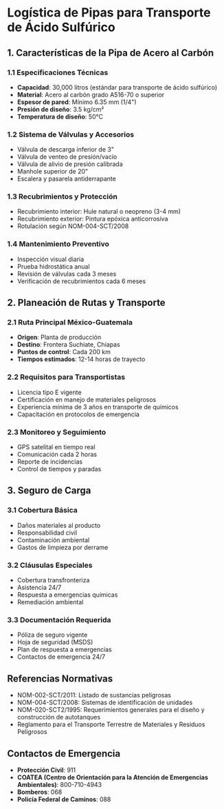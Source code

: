 # Logística de Pipas para Transporte de Ácido Sulfúrico

## 1. Características de la Pipa de Acero al Carbón

### 1.1 Especificaciones Técnicas

- **Capacidad**: 30,000 litros (estándar para transporte de ácido sulfúrico)
- **Material**: Acero al carbón grado A516-70 o superior
- **Espesor de pared**: Mínimo 6.35 mm (1/4")
- **Presión de diseño**: 3.5 kg/cm²
- **Temperatura de diseño**: 50°C

### 1.2 Sistema de Válvulas y Accesorios

- Válvula de descarga inferior de 3"
- Válvula de venteo de presión/vacío
- Válvula de alivio de presión calibrada
- Manhole superior de 20"
- Escalera y pasarela antiderrapante

### 1.3 Recubrimientos y Protección

- Recubrimiento interior: Hule natural o neopreno (3-4 mm)
- Recubrimiento exterior: Pintura epóxica anticorrosiva
- Rotulación según NOM-004-SCT/2008

### 1.4 Mantenimiento Preventivo

- Inspección visual diaria
- Prueba hidrostática anual
- Revisión de válvulas cada 3 meses
- Verificación de recubrimientos cada 6 meses

## 2. Planeación de Rutas y Transporte

### 2.1 Ruta Principal México-Guatemala

- **Origen**: Planta de producción
- **Destino**: Frontera Suchiate, Chiapas
- **Puntos de control**: Cada 200 km
- **Tiempos estimados**: 12-14 horas de trayecto

### 2.2 Requisitos para Transportistas

- Licencia tipo E vigente
- Certificación en manejo de materiales peligrosos
- Experiencia mínima de 3 años en transporte de químicos
- Capacitación en protocolos de emergencia

### 2.3 Monitoreo y Seguimiento

- GPS satelital en tiempo real
- Comunicación cada 2 horas
- Reporte de incidencias
- Control de tiempos y paradas

## 3. Seguro de Carga

### 3.1 Cobertura Básica

- Daños materiales al producto
- Responsabilidad civil
- Contaminación ambiental
- Gastos de limpieza por derrame

### 3.2 Cláusulas Especiales

- Cobertura transfronteriza
- Asistencia 24/7
- Respuesta a emergencias químicas
- Remediación ambiental

### 3.3 Documentación Requerida

- Póliza de seguro vigente
- Hoja de seguridad (MSDS)
- Plan de respuesta a emergencias
- Contactos de emergencia 24/7

## Referencias Normativas

- NOM-002-SCT/2011: Listado de sustancias peligrosas
- NOM-004-SCT/2008: Sistemas de identificación de unidades
- NOM-020-SCT2/1995: Requerimientos generales para el diseño y construcción de autotanques
- Reglamento para el Transporte Terrestre de Materiales y Residuos Peligrosos

## Contactos de Emergencia

- **Protección Civil**: 911
- **COATEA (Centro de Orientación para la Atención de Emergencias Ambientales)**: 800-710-4943
- **Bomberos**: 068
- **Policía Federal de Caminos**: 088
